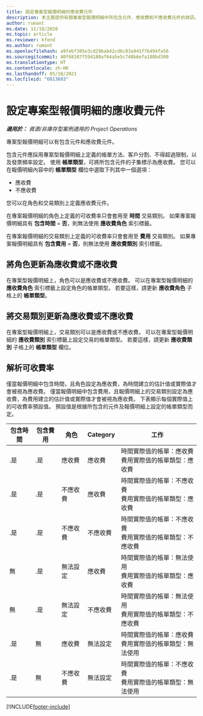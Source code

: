 ```yaml
---
title: 設定專案型報價明細的應收費元件
description: 本主題提供有關專案型報價明細中所包含元件、應收費和不應收費元件的資訊。
author: rumant
ms.date: 11/18/2020
ms.topic: article
ms.reviewer: kfend
ms.author: rumant
ms.openlocfilehash: a9febf305e3cd29bab42cd6c83a941f7b494fa56
ms.sourcegitcommit: 40f68387f594180af64a5e5c748b6efa188bd300
ms.translationtype: HT
ms.contentlocale: zh-HK
ms.lasthandoff: 05/10/2021
ms.locfileid: "6013603"
---
```

# <a name="configure-the-chargeable-components-of-a-project-based-quote-line"></a>設定專案型報價明細的應收費元件

_**適用於：** 資源/非庫存型案例適用的 Project Operations_

專案型報價明細可以有包含元件和應收費元件。

包含元件應採用專案型報價明細上定義的帳單方法、客戶分割、不得超過限制，以及發票頻率設定。
使用 **帳單類型**，可將所包含元件的子集標示為應收費。 您可以在報價明細內容中的 **帳單類型** 欄位中選取下列其中一個選項：

   - 應收費
   - 不應收費

您可以在角色和交易類別上定義應收費元件。

在專案報價明細的角色上定義的可收費率只會套用至 **時間** 交易類別。 如果專案報價明細具有 **包含時間** = **否**，則無法使用 **應收費角色** 索引標籤。

在專案報價明細的交易類別上定義的可收費率只會套用至 **費用** 交易類別。 如果專案報價明細具有 **包含費用** = **否**，則無法使用 **應收費類別** 索引標籤。

## <a name="update-a-role-to-be-chargeable-or-non-chargeable"></a>將角色更新為應收費或不應收費
在專案型報價明細上，角色可以是應收費或不應收費。 可以在專案型報價明細的 **應收費角色** 索引標籤上設定角色的帳單類型。 若要這樣，請更新 **應收費角色** 子格上的 **帳單類型**。 

## <a name="update-a-transaction-category-to-be-chargeable-or-non-chargeable"></a>將交易類別更新為應收費或不應收費
在專案型報價明細上，交易類別可以是應收費或不應收費。 可以在專案型報價明細的 **應收費類別** 索引標籤上設定交易的帳單類型。 若要這樣，請更新 **應收費類別** 子格上的 **帳單類型** 欄位。 

## <a name="resolve-chargeability"></a>解析可收費率

僅當報價明細中包含時間，且角色設定為應收費，為時間建立的估計值或實際值才會被視為應收費。
僅當報價明細中包含費用，且報價明細上的交易類別設定為應收費，為費用建立的估計值或實際值才會被視為應收費。 下表顯示每個實際值上的可收費率預設值。 預設值是根據所包含的元件及報價明細上設定的帳單類型而定。

| 包含時間 | 包含費用 | 角色 | Category | 工作​​ |
| --- | --- | --- | --- | --- |
| .是 | .是 | 應收費 | 應收費 | 時間實際值的帳單：應收費 </br>費用實際值的帳單類型：應收費 |
| .是 | .是 | 不應收費 | 應收費 | 時間實際值的帳單：不應收費 </br>費用實際值的帳單類型：應收費 |
| .是 | .是 | 不應收費 | 不應收費 | 時間實際值的帳單：不應收費 </br>費用實際值的帳單類型：不應收費 |
| 無 | .是 | 無法設定 | 應收費 | 時間實際值的帳單：無法使用 </br>費用實際值的帳單類型：應收費 |
| 無 | .是 | 無法設定 | 不應收費 | 時間實際值的帳單：無法使用 </br>費用實際值的帳單類型：不應收費 |
| .是 | 無 | 應收費 | 無法設定 | 時間實際值的帳單：應收費 </br>費用實際值的帳單類型：無法使用 |
| .是 | 無 | 不應收費 | 無法設定 | 時間實際值的帳單：不應收費 </br> 費用實際值的帳單類型：無法使用 |


[!INCLUDE[footer-include](../includes/footer-banner.md)]